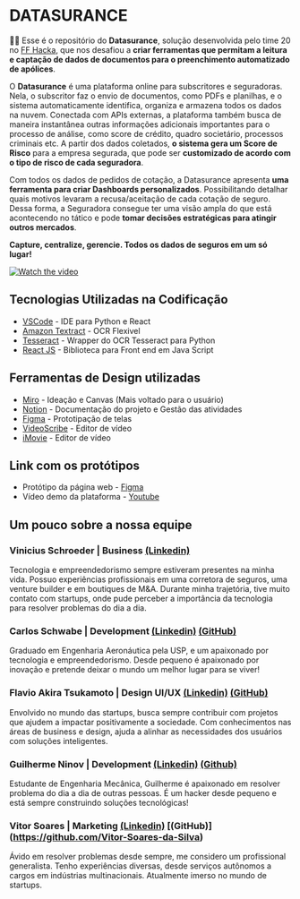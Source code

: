 # DATASURANCE

👩‍🚒 Esse é o repositório do **Datasurance**, solução desenvolvida pelo time 20 no [FF Hacka](https://ffhacka.com.br/), que nos desafiou a **criar ferramentas que permitam a leitura e captação de dados de documentos para o preenchimento automatizado de apólices**.

O **Datasurance** é uma plataforma online para subscritores e seguradoras.
Nela, o subscritor faz o envio de documentos, como PDFs e planilhas, e o sistema automaticamente identifica, organiza e armazena todos os dados na nuvem. Conectada com APIs externas, a plataforma também busca de maneira instantânea outras informações adicionais importantes para o processo de análise, como score de crédito, quadro societário, processos criminais etc.
A partir dos dados coletados, **o sistema gera um Score de Risco** para a empresa segurada, que pode ser **customizado de acordo com o tipo de risco de cada seguradora**.

Com todos os dados de pedidos de cotação, a Datasurance apresenta **uma ferramenta para criar Dashboards personalizados**. Possibilitando detalhar quais motivos levaram a recusa/aceitação de cada cotação de seguro.
Dessa forma, a Seguradora consegue ter uma visão ampla do que está acontecendo no tático e pode **tomar decisões estratégicas para atingir outros mercados**.

**Capture, centralize, gerencie. Todos os dados de seguros em um só lugar!**

[![Watch the video](https://imgur.com/gallery/2ofUq0S)](https://www.youtube.com/watch?v=zwz39qm6B1Y&ab_channel=Akira)

## Tecnologias Utilizadas na Codificação

- [VSCode](https://code.visualstudio.com/) - IDE para Python e React
- [Amazon Textract](https://aws.amazon.com/pt/textract/) - OCR Flexivel
- [Tesseract](https://pypi.org/project/pytesseract/) - Wrapper do OCR Tesseract para Python
- [React JS](https://pt-br.reactjs.org/) - Biblioteca para Front end em Java Script

## Ferramentas de Design utilizadas

- [Miro](https://miro.com/) - Ideação e Canvas (Mais voltado para o usuário)
- [Notion](https://www.notion.so/) - Documentação do projeto e Gestão das atividades
- [Figma](https://www.figma.com/) - Prototipação de telas
- [VideoScribe](https://www.videoscribe.co/en) - Editor de vídeo
- [iMovie](https://www.apple.com/imovie/) - Editor de vídeo

## Link com os protótipos

- Protótipo da página web - [Figma](https://www.figma.com/file/SD21QtDxswYP4WcuVbXWLt/Hackathon-FF?node-id=0%3A1)
- Vídeo demo da plataforma - [Youtube](https://youtu.be/DFUBgkPXdso)

## Um pouco sobre a nossa equipe

### Vinicius Schroeder | Business [(Linkedin)](https://www.linkedin.com/in/vinicius-schroeder/)

Tecnologia e empreendedorismo sempre estiveram presentes na minha vida. Possuo experiências profissionais em uma corretora de seguros, uma venture builder e em boutiques de M&A. Durante minha trajetória, tive muito contato com startups, onde pude perceber a importância da tecnologia para resolver problemas do dia a dia.

### Carlos Schwabe | Development [(Linkedin)](https://www.linkedin.com/in/carlos-schwabe/) [(GitHub)](https://github.com/carlos-schwabe)

Graduado em Engenharia Aeronáutica pela USP, e um apaixonado por tecnologia e empreendedorismo. Desde pequeno é apaixonado por inovação e pretende deixar o mundo um melhor lugar para se viver!

### Flavio Akira Tsukamoto | Design UI/UX [(Linkedin)](https://www.linkedin.com/in/akiratsu/) [(GitHub)](https://github.com/akirapresident)

Envolvido no mundo das startups, busca sempre contribuir com projetos que ajudem a impactar positivamente a sociedade. Com conhecimentos nas áreas de business e design, ajuda a alinhar as necessidades dos usuários com soluções inteligentes.

### Guilherme Ninov | Development [(Linkedin)](https://www.linkedin.com/in/guilherme-ninov/) [(Github)](https://github.com/GuiNinov)

Estudante de Engenharia Mecânica, Guilherme é apaixonado em resolver problema do dia a dia de outras pessoas. É um hacker desde pequeno e está sempre construindo soluções tecnológicas!

### Vitor Soares | Marketing [(Linkedin)](https://www.linkedin.com/in/vitorsoaresdasilva/) [(GitHub)] (https://github.com/Vitor-Soares-da-Silva)

Ávido em resolver problemas desde sempre, me considero um profissional generalista. Tenho experiências diversas, desde serviços autônomos a cargos em indústrias multinacionais. Atualmente imerso no mundo de startups.

